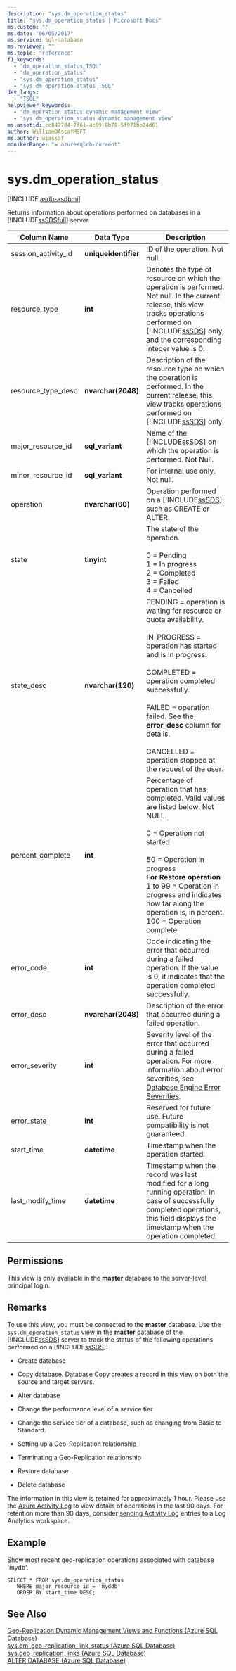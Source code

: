 ```yaml
---
description: "sys.dm_operation_status"
title: "sys.dm_operation_status | Microsoft Docs"
ms.custom: ""
ms.date: "06/05/2017"
ms.service: sql-database
ms.reviewer: ""
ms.topic: "reference"
f1_keywords: 
  - "dm_operation_status_TSQL"
  - "dm_operation_status"
  - "sys.dm_operation_status"
  - "sys.dm_operation_status_TSQL"
dev_langs: 
  - "TSQL"
helpviewer_keywords: 
  - "dm_operation_status dynamic management view"
  - "sys.dm_operation_status dynamic management view"
ms.assetid: cc847784-7f61-4c69-8b78-5f971bb24d61
author: WilliamDAssafMSFT
ms.author: wiassaf
monikerRange: "= azuresqldb-current"
---
```

# sys.dm_operation_status

[!INCLUDE [asdb-asdbmi](../../includes/applies-to-version/asdb-asdbmi.md)]

  Returns information about operations performed on databases in a [!INCLUDE[ssSDSfull](../../includes/sssdsfull-md.md)] server.  
  
|Column Name|Data Type|Description|  
|-----------------|---------------|-----------------|  
|session_activity_id|**uniqueidentifier**|ID of the operation. Not null.|  
|resource_type|**int**|Denotes the type of resource on which the operation is performed. Not null. In the current release, this view tracks operations performed on [!INCLUDE[ssSDS](../../includes/sssds-md.md)] only, and the corresponding integer value is 0.|  
|resource_type_desc|**nvarchar(2048)**|Description of the resource type on which the operation is performed. In the current release, this view tracks operations performed on [!INCLUDE[ssSDS](../../includes/sssds-md.md)] only.|  
|major_resource_id|**sql_variant**|Name of the [!INCLUDE[ssSDS](../../includes/sssds-md.md)] on which the operation is performed. Not Null.|  
|minor_resource_id|**sql_variant**|For internal use only. Not null.|  
|operation|**nvarchar(60)**|Operation performed on a [!INCLUDE[ssSDS](../../includes/sssds-md.md)], such as CREATE or ALTER.|  
|state|**tinyint**|The state of the operation.<br /><br /> 0 = Pending<br />1 = In progress<br />2 = Completed<br />3 = Failed<br />4 = Cancelled|  
|state_desc|**nvarchar(120)**|PENDING = operation is waiting for resource or quota availability.<br /><br /> IN_PROGRESS = operation has started and is in progress.<br /><br /> COMPLETED = operation completed successfully.<br /><br /> FAILED = operation failed. See the **error_desc** column for details.<br /><br /> CANCELLED = operation stopped at the request of the user.|  
|percent_complete|**int**|Percentage of operation that has completed. Valid values are listed below. Not NULL.<br/><br/>0 = Operation not started<br/><br/>50 = Operation in progress<br/> **For Restore operation** 1 to 99 = Operation in progress and indicates how far along the operation is, in percent.<br/>100 = Operation complete|  
|error_code|**int**|Code indicating the error that occurred during a failed operation. If the value is 0, it indicates that the operation completed successfully.|  
|error_desc|**nvarchar(2048)**|Description of the error that occurred during a failed operation.|  
|error_severity|**int**|Severity level of the error that occurred during a failed operation. For more information about error severities, see [Database Engine Error Severities](../errors-events/database-engine-error-severities.md).|  
|error_state|**int**|Reserved for future use. Future compatibility is not guaranteed.|  
|start_time|**datetime**|Timestamp when the operation started.|  
|last_modify_time|**datetime**|Timestamp when the record was last modified for a long running operation. In case of successfully completed operations, this field displays the timestamp when the operation completed.|  
  
## Permissions  
 This view is only available in the **master** database to the server-level principal login.  
  
## Remarks  
 To use this view, you must be connected to the **master** database. Use the `sys.dm_operation_status` view in the **master** database of the [!INCLUDE[ssSDS](../../includes/sssds-md.md)] server to track the status of the following operations performed on a [!INCLUDE[ssSDS](../../includes/sssds-md.md)]:  
  
-   Create database  
  
-   Copy database. Database Copy creates a record in this view on both the source and target servers.  
  
-   Alter database  
  
-   Change the performance level of a service tier  
  
-   Change the service tier of a database, such as changing from Basic to Standard.  
  
-   Setting up a Geo-Replication relationship  
  
-   Terminating a Geo-Replication relationship  
  
-   Restore database  
  
-   Delete database  

The information in this view is retained for approximately 1 hour. Please use the [Azure Activity Log](/azure/azure-monitor/platform/activity-log) to view details of operations in the last 90 days. For retention more than 90 days, consider [sending Activity Log](/azure/azure-monitor/platform/activity-log#send-to-log-analytics-workspace) entries to a Log Analytics workspace.

## Example  
 Show most recent geo-replication operations associated with database 'mydb'.  
  
```  
SELECT * FROM sys.dm_operation_status   
   WHERE major_resource_id = 'myddb'   
   ORDER BY start_time DESC;  
```  
  
## See Also  
 [Geo-Replication Dynamic Management Views and Functions &#40;Azure SQL Database&#41;](../../relational-databases/system-dynamic-management-views/geo-replication-dynamic-management-views-and-functions-azure-sql-database.md)   
 [sys.dm_geo_replication_link_status &#40;Azure SQL Database&#41;](../../relational-databases/system-dynamic-management-views/sys-dm-geo-replication-link-status-azure-sql-database.md)   
 [sys.geo_replication_links &#40;Azure SQL Database&#41;](../../relational-databases/system-dynamic-management-views/sys-geo-replication-links-azure-sql-database.md)   
 [ALTER DATABASE &#40;Azure SQL Database&#41;](../../t-sql/statements/alter-database-transact-sql.md)  
  

